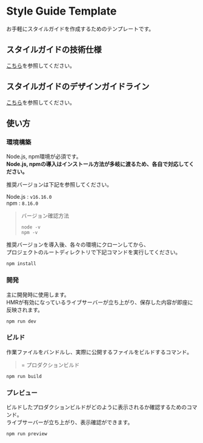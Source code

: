# Style Guide Template

お手軽にスタイルガイドを作成するためのテンプレートです。

## スタイルガイドの技術仕様

[こちら](TODO:要差し替え)を参照してください。

## スタイルガイドのデザインガイドライン

[こちら](TODO:要差し替え)を参照してください。

## 使い方

### 環境構築

Node.js, npm環境が必須です。\
**Node.js, npmの導入はインストール方法が多岐に渡るため、各自で対応してください。**

推奨バージョンは下記を参照してください。

Node.js : `v16.16.0`\
npm     : `8.16.0`

> バージョン確認方法
>
> ```Terminal
> node -v
> npm -v
> ```

推奨バージョンを導入後、各々の環境にクローンしてから、\
プロジェクトのルートディレクトリで下記コマンドを実行してください。

```Terminal
npm install
```

### 開発

主に開発時に使用します。\
HMRが有効になっているライブサーバーが立ち上がり、保存した内容が即座に反映されます。

```Terminal
npm run dev
```

### ビルド

作業ファイルをバンドルし、実際に公開するファイルをビルドするコマンド。
> = プロダクションビルド

```Terminal
npm run build
```

### プレビュー

ビルドしたプロダクションビルドがどのように表示されるか確認するためのコマンド。\
ライブサーバーが立ち上がり、表示確認ができます。

```Terminal
npm run preview
```
